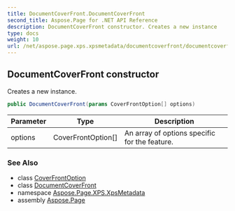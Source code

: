```yaml
---
title: DocumentCoverFront.DocumentCoverFront
second_title: Aspose.Page for .NET API Reference
description: DocumentCoverFront constructor. Creates a new instance
type: docs
weight: 10
url: /net/aspose.page.xps.xpsmetadata/documentcoverfront/documentcoverfront/
---
```

## DocumentCoverFront constructor

Creates a new instance.

```csharp
public DocumentCoverFront(params CoverFrontOption[] options)
```

| Parameter | Type | Description |
| --- | --- | --- |
| options | CoverFrontOption[] | An array of options specific for the feature. |

### See Also

* class [CoverFrontOption](../../documentcoverfront.coverfrontoption/)
* class [DocumentCoverFront](../)
* namespace [Aspose.Page.XPS.XpsMetadata](../../documentcoverfront/)
* assembly [Aspose.Page](../../../)


